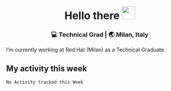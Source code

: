 
<div align="center">
 <h1> Hello there <img src="https://media.giphy.com/media/hvRJCLFzcasrR4ia7z/giphy.gif" width="35px"></h1>
</div>

<div align="center">
<h3>💻 Technical Grad | 🌏 Milan, Italy </h3>
</div>

I’m currently working at Red Hat (Milan) as a Technical Graduate.

## My activity this week

<!--START_SECTION:waka-->
```text
No Activity tracked this Week
```
<!--END_SECTION:waka-->
